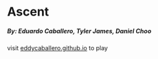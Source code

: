 <h1>Ascent</h1>
<h5>By: Eduardo Caballero, Tyler James, Daniel Choo</h5>
<p>visit <a href="https://eddycaballero.github.io/">eddycaballero.github.io</a> to play</p>
